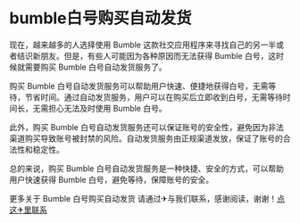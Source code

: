 # bumble白号购买自动发货

现在，越来越多的人选择使用 Bumble 这款社交应用程序来寻找自己的另一半或者结识新朋友。但是，有些人可能因为各种原因而无法获得 Bumble 白号，这时候就需要购买 Bumble 白号自动发货服务了。

购买 Bumble 白号自动发货服务可以帮助用户快速、便捷地获得白号，无需等待，节省时间。通过自动发货服务，用户可以在购买后立即收到白号，无需等待时间长，无需担心无法及时使用 Bumble 白号。

此外，购买 Bumble 白号自动发货服务还可以保证账号的安全性，避免因为非法渠道购买导致账号被封禁的风险。自动发货服务由正规渠道发放，保证了账号的合法性和稳定性。

总的来说，购买 Bumble 白号自动发货服务是一种快捷、安全的方式，可以帮助用户快速获得 Bumble 白号，避免等待，保障账号的安全。

更多关于 Bumble 白号购买自动发货 请通过✈与我们联系，感谢阅读，谢谢！[点这✈里联系](https://a.k02.cc)
